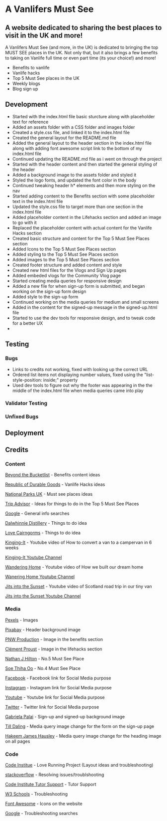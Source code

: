 <!-- Logo Image here -->
# A Vanlifers Must See

## A website dedicated to sharing the best places to visit in the UK and more!

<!-- general description -->
A Vanlifers Must See (and more, in the UK) is dedicated to bringing the top MUST SEE places in the UK. Not only that, but it also brings a few benefits to taking on Vanlife full time or even part time (its your choice!) and more!

<!-- Amiresponsive image here -->

<!-- Website Features here -->
- Benefits to vanlife
- Vanlife hacks
- Top 5 Must See places in the UK
- Weekly blogs
- Blog sign up

## Development
<!-- Wireframes here -->

<!-- Development Steps -->
- Started with the index.html file basic sturcture along with placeholder text for reference
- Added an assets folder with a CSS folder and images folder
- Created a style.css file, and linked it to the index.html file
- Created the general layout for the README.md file
- Added the general layout to the header section in the index.html file along with adding font awesome script link to the bottom of my index.html file
- Continued updating the README.md file as i went on through the project
- Started with the header content and then started the general styling of the header
- Added a background image to the assets folder and styled it
- Styled the logo fonts, and updated the font color in the body
- Continued tweaking header h* elements and then more styling on the nav
- Started adding content to the Benefits section with some placeholder text in the index.html file
- Updated the style.css file to target more than one section in the index.html file
- Added placeholder content in the Lifehacks section and added an image to go with it
- Replaced the placeholder content with actual content for the Vanlife Hacks section
- Created basic structure and content for the Top 5 Must See Places section
- Added Icons to the Top 5 Must See Places section
- Added styling to the Top 5 Must See Places section
- Added images to the Top 5 Must See Places section
- Created footer structure and added content and style
- Created new html files for the Vlogs and Sign Up pages
- Added embeded vlogs for the Community Vlog page
- Started creating media queries for responsive design
- Added a new file for when sign-up form is submitted, and began working on the sign-up form design
- Added style to the sign-up form
- Continued working on the media queries for medium and small screens
- Added in the content for the signed-up message in the signed-up.html file
- Started to use the dev tools for responsive design, and to tweak code for a better UX
- 

<!-- Sections/Pages functions & screen shots here -->

## Testing
<!-- Website tests here -->

### Bugs
<!-- Any bugs found here -->
- Links to credits not working, fixed with looking up the correct URL
- Ordered list items not displaying number values, fixed using the "list-style-position: inside;" property
- Used dev tools to figure out why the footer was appearing in the the middle of the index.html file when media queries came into play

### Validator Testing
<!-- Validator testing results here -->

<!-- Lighthouse test here -->

### Unfixed Bugs
<!-- Any unfixed bug details here -->

## Deployment

## Credits

### Content
<!-- Content credits here -->
[Beyond the Bucketlist](https://beyondthebucketlist.co/10-benefits-of-van-life-why-its-so-popular/#10_Benefits_of_Van_Life_Why_You_Should_Consider_Joining_the_Movement) - Benefits content ideas

[Republic of Durable Goods](https://republicofdurablegoods.com/blogs/field-guide/van-camping-hacks-best-van-life-tips) - Vanlife Hacks ideas

[National Parks UK](https://www.nationalparks.uk/parks/) - Must see places ideas

[Trip Advisor](https://www.tripadvisor.co.uk) - Ideas for things to do in the Top 5 Must See Places

[Google](https://google.com) - General info searches

[Dalwhinnie Distillery](https://www.malts.com/en-gb/distilleries/dalwhinnie) - Things to do idea

[Love Cairngorms](https://www.lovecairngorms.com/wild-swimming-loch-pityoulish) - Things to do idea

[Kinging-It](https://www.kinging-it.com/) - Youtube video of How to convert a van to a campervan in 6 weeks

[Kinging-It Youtube Channel](https://www.youtube.com/@kingingit)

[Wandering Home](https://www.wanderinghome.co.uk/) - Youtube video of How we built our dream home

[Wanering Home Youtube Channel](https://www.youtube.com/@WanderingHome)

[Jits into the Sunset](https://www.jitsintothesunset.com/) - Youtube video of Scotland road trip in our tiny van

[Jits into the Sunset Youtube Channel](https://www.youtube.com/@JitsIntoTheSunset)

### Media
<!-- Media credits here -->
[Pexels](https://pexels.com) - Images

[Pixabay](https://pixabay.com/) - Header background image

[PNW Production](https://instagram.com/pnw.production/) - Image in the benefits section

[Clément Proust](http://clementp.fr/) - Image in the lifehacks section

[Nathan J Hilton](https://www.pexels.com/@radmondo/) - No.5 Must See Place

[Soe Thiha Oo](https://www.instagram.com/soethihaoo/) - No.4 Must See Place

[Facebook](https://facebook.com) - Facebook link for Social Media purpose

[Instagram](https://instagram.com) - Instagram link for Social Media purpose

[Youtube](https://youtube.com) - Youtube link for Social Media purpose

[Twitter](https://twitter.com) - Twitter link for Social Media purpose

[Gabriela Palai](https://www.instagram.com/gabrielapalai/) - Sign-up and signed-up background image

[Till Daling](https://www.tilldaling.com/) - Media query image change for the form on the sign-up page

[Hakeem James Hausley](https://www.instagram.com/jameshausley/) - Media query image change for the heading image on all pages

### Code
<!-- Code credits here -->
[Code Institue](https://codeinstitute.net) - Love Running Project (Layout ideas and troubleshooting)

[stackoverflow](https://stackoverflow.com) - Resolving issues/troublshooting

[Code Institute Tutor Support](https://codeinstitute.net) - Tutor Support

[W3 Schools](https://w3schools.com) - Troubleshooting

[Font Awesome](https://fontawesome.com/) - Icons on the website

[Google](https://google.com) - Troubleshooting searches